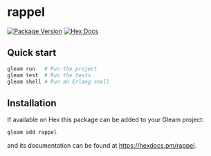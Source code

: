 # rappel

[![Package Version](https://img.shields.io/hexpm/v/rappel)](https://hex.pm/packages/rappel)
[![Hex Docs](https://img.shields.io/badge/hex-docs-ffaff3)](https://hexdocs.pm/rappel/)

## Quick start

```sh
gleam run   # Run the project
gleam test  # Run the tests
gleam shell # Run an Erlang shell
```

## Installation

If available on Hex this package can be added to your Gleam project:

```sh
gleam add rappel
```

and its documentation can be found at <https://hexdocs.pm/rappel>.
